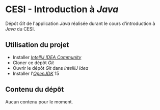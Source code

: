 # CESI - Introduction à _Java_

Dépôt _Git_ de l'application _Java_ réalisée durant le cours d'introduction à _Java_ du CESI.

## Utilisation du projet
* Installer [_IntelliJ IDEA Community_](https://www.jetbrains.com/fr-fr/idea/)
* Cloner ce dépôt _Git_
* Ouvrir le dépôt _Git_ dans _IntelliJ Idea_
* Installer l'[_OpenJDK_](https://openjdk.java.net/) 15

## Contenu du dépôt
Aucun contenu pour le moment.